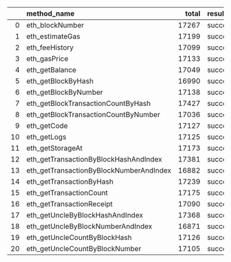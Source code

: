 |    | method_name                             |   total | result   |   count |   percentage |
|---:|:----------------------------------------|--------:|:---------|--------:|-------------:|
|  0 | eth_blockNumber                         |   17267 | success  |   17267 |            1 |
|  1 | eth_estimateGas                         |   17199 | success  |   17199 |            1 |
|  2 | eth_feeHistory                          |   17099 | success  |   17099 |            1 |
|  3 | eth_gasPrice                            |   17133 | success  |   17133 |            1 |
|  4 | eth_getBalance                          |   17049 | success  |   17049 |            1 |
|  5 | eth_getBlockByHash                      |   16990 | success  |   16990 |            1 |
|  6 | eth_getBlockByNumber                    |   17138 | success  |   17138 |            1 |
|  7 | eth_getBlockTransactionCountByHash      |   17427 | success  |   17427 |            1 |
|  8 | eth_getBlockTransactionCountByNumber    |   17036 | success  |   17036 |            1 |
|  9 | eth_getCode                             |   17127 | success  |   17127 |            1 |
| 10 | eth_getLogs                             |   17125 | success  |   17125 |            1 |
| 11 | eth_getStorageAt                        |   17173 | success  |   17173 |            1 |
| 12 | eth_getTransactionByBlockHashAndIndex   |   17381 | success  |   17381 |            1 |
| 13 | eth_getTransactionByBlockNumberAndIndex |   16882 | success  |   16882 |            1 |
| 14 | eth_getTransactionByHash                |   17239 | success  |   17239 |            1 |
| 15 | eth_getTransactionCount                 |   17175 | success  |   17175 |            1 |
| 16 | eth_getTransactionReceipt               |   17090 | success  |   17090 |            1 |
| 17 | eth_getUncleByBlockHashAndIndex         |   17368 | success  |   17368 |            1 |
| 18 | eth_getUncleByBlockNumberAndIndex       |   16871 | success  |   16871 |            1 |
| 19 | eth_getUncleCountByBlockHash            |   17126 | success  |   17126 |            1 |
| 20 | eth_getUncleCountByBlockNumber          |   17105 | success  |   17105 |            1 |